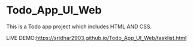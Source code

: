 # Todo_App_UI_Web
This is a Todo app project which includes HTML AND CSS.

LIVE DEMO:https://sridhar2903.github.io/Todo_App_UI_Web/tasklist.html
